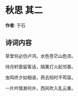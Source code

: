 # 秋思  其二

**作者**: 于石

## 诗词内容

草堂何必仿卢鸿，水色苍茫山色浓。

待月轩窗留客话，隔篱灯火起邻舂。

虫鸣终夕如相语，燕去知时不苟容。

一片吟情渺何许，西风吹入乱云重。

